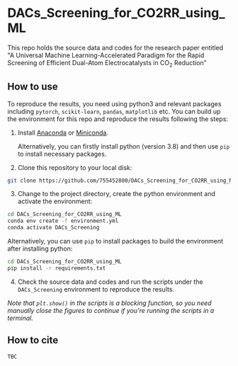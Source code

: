 # DACs_Screening_for_CO2RR_using_ML

This repo holds the source data and codes for the research paper entitled 
"A Universal Machine Learning-Accelerated Paradigm for the Rapid Screening of Efficient Dual-Atom Electrocatalysts in CO<sub>2</sub> Reduction"

## How to use

To reproduce the results, you need using python3 and relevant packages including `pytorch`, `scikit-learn`, `pandas`, `matplotlib` etc.
You can build up the environment for this repo and reproduce the results following the steps:

1. Install [Anaconda](https://www.anaconda.com/) or [Miniconda](https://docs.conda.io/en/latest/miniconda.html).

    Alternatively, you can firstly install python (version 3.8) and then use `pip` to install necessary packages.

2. Clone this repository to your local disk:

```bash
git clone https://github.com/755452800/DACs_Screening_for_CO2RR_using_ML.git
```

3. Change to the project directory, create the python environment and activate the environment:

```bash
cd DACs_Screening_for_CO2RR_using_ML
conda env create -f environment.yml
conda activate DACs_Screening
```

Alternatively, you can use `pip` to install packages to build the environment after installing python:

```bash
cd DACs_Screening_for_CO2RR_using_ML
pip install -r requirements.txt
```

4. Check the source data and codes and run the scripts under the `DACs_Screening` environment to reproduce the results.

*Note that `plt.show()` in the scripts is a blocking function, so you need manually close the figures to continue if you're running the scripts in a terminal.*

## How to cite

`TBC`
